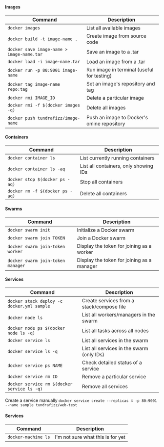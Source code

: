 #### Images
| Command                                   | Description                                 |
| ----------------------------------------- | ------------------------------------------- |
| `docker images`                           | List all available images                   |
| `docker build -t image-name .`            | Create image from source code               |
| `docker save image-name > image-name.tar` | Save an image to a .tar                     |
| `docker load -i image-name.tar`           | Load an image from a .tar                   |
| `docker run -p 80:9001 image-name`        | Run image in terminal (useful for testing)  |
| `docker tag image-name repo:tag`          | Set an image's repository and tag           |
| `docker rmi IMAGE_ID`                     | Delete a particular image                   |
| `docker rmi -f $(docker images -q)`       | Delete all images                           |
| `docker push tundrafizz/image-name`       | Push an image to Docker's online repository |

#### Containers
| Command                         | Description                           |
| ------------------------------- | ------------------------------------- |
| `docker container ls`           | List currently running containers     |
| `docker container ls -aq`       | List all containers, only showing IDs |
| `docker stop $(docker ps -aq)`  | Stop all containers                   |
| `docker rm -f $(docker ps -aq)` | Delete all containers                 |

#### Swarms
| Command                           | Description                                |
| --------------------------------- | ------------------------------------------ |
| `docker swarm init`               | Initialize a Docker swarm                  |
| `docker swarm join TOKEN`         | Join a Docker swarm                        |
| `docker swarm join-token worker`  | Display the token for joining as a worker  |
| `docker swarm join-token manager` | Display the token for joining as a manager |

#### Services
| Command                                     | Description                               |
| ------------------------------------------- | ----------------------------------------- |
| `docker stack deploy -c docker.yml sample`  | Create services from a stack/compose file |
| `docker node ls`                            | List all workers/managers in the swarm    |
| `docker node ps $(docker node ls -q)`       | List all tasks across all nodes           |
| `docker service ls`                         | List all services in the swarm            |
| `docker service ls -q`                      | List all services in the swarm (only IDs) |
| `docker service ps NAME`                    | Check detailed status of a service        |
| `docker service rm ID`                      | Remove a particular service               |
| `docker service rm $(docker service ls -q)` | Remove all services                       |

Create a service manually
`docker service create --replicas 4 -p 80:9001 --name sample tundrafizz/web-test`

#### Services
| Command                                     | Description                               |
| ------------------------------------------- | ----------------------------------------- |
| `docker-machine ls`                         | I'm not sure what this is for yet         |
